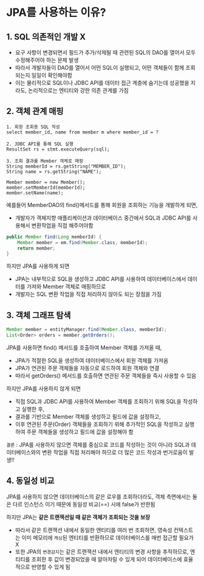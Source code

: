 # JPA를 사용하는 이유?

## 1. SQL 의존적인 개발 X

* 요구 사항이 변경되면서 필드가 추가/삭제될 때 관련된 SQL의 DAO를 열어서 모두 수정해주어야 하는 문제 발생
* 따라서 개발자들이 DAO를 열어서 어떤 SQL이 실행되고, 어떤 객체들이 함께 조회되는지 일일이 확인해야함
* 이는 물리적으로 SQL이나 JDBC API를 데이터 접근 계층에 숨기는데 성공했을 지라도, 논리적으로는 엔티티와 강한 의존 관계를 가짐

## 2. 객체 관계 매핑

```
1. 회원 조회용 SQL 작성
select member_id, name from member m where member_id = ?

2. JDBC API를 통해 SQL 실행
ResultSet rs = stmt.executeQuery(sql);

3. 조회 결과를 Member 객체로 매핑
String memberId = rs.getString("MEMBER_ID");
String name = rs.getString("NAME");

Member member = new Member();
member.setMemberId(memberId);
member.setName(name);
```

예를들어 MemberDAO의 find()메서드를 통해 회원을 조회하는 기능을 개발하게 되면,
* 개발자가 객체지향 애플리케이션과 데이터베이스 중간에서 SQL과 JDBC API를 사용해서 변환작업을 직접 해주어야함

```java
public Member find(Long memberId) {
    Member member = em.find(Member.class, memberId);
    return member;
}
```

하지만 JPA를 사용하게 되면 
* JPA는 내부적으로 SQL을 생성하고 JDBC API를 사용하여 데이터베이스에서 데이터를 가져와 Member 객체로 매핑하므로
* 개발자는 SQL 변환 작업을 직접 처리하지 않아도 되는 장점을 가짐

## 3. 객체 그래프 탐색

```java
Member member = entityManager.find(Member.class, memberId); 
List<Order> orders = member.getOrders();
```

JPA를 사용하면 find() 메서드를 호출하여 Member 객체를 가져올 때, 
* JPA가 적절한 SQL을 생성하여 데이터베이스에서 회원 객체를 가져옴
* JPA가 연관된 주문 객체들을 자동으로 로드하여 회원 객체와 연결
* 따라서 getOrders() 메서드를 호출하면 연관된 주문 객체들을 즉시 사용할 수 있음

하지만 JPA를 사용하지 않게 되면
* 직접 SQL과 JDBC API를 사용하여 Member 객체를 조회하기 위해 SQL을 작성하고 실행한 후,
* 결과를 기반으로 Member 객체를 생성하고 필드에 값을 설정하고,
* 이후 연관된 주문(Order) 객체들을 조회하기 위해 추가적인 SQL을 작성하고 실행하여 주문 객체들을 생성하고 필드에 값을 설정해야 함

```결론``` : JPA를 사용하지 않으면 객체를 중심으로 코드를 작성하는 것이 아니라 SQL과 데이터베이스와의 변환 작업을 직접 처리해야 하므로 더 많은 코드 작성과 번거로움이 발생!!

## 4. 동일성 비교

JPA를 사용하지 않으면 데이터베이스의 같은 로우를 조회하더라도, 객체 측면에서는 둘은 다르 인스턴스 이기 때문에 동일성 비교(==) 시에 false가 반한됨  

하지만 JPA는 **같은 트랜잭션일 때 같은 객체가 조회되는 것을 보장**
* 따라서 같은 트랜잭션 내에서 동일한 엔티티를 여러 번 조회하면, 영속성 컨텍스트는 이미 메모리에 ```캐싱```된 엔티티를 반환하므로 데이터베이스를 매번 접근할 필요가 X
* 또한 JPA의 ```변경감지```는 같은 트랜잭션 내에서 엔티티의 변경 사항을 추적하므로, 엔티티를 조회한 후 값이 변경되었을 때 알아차릴 수 있게 되어 데이터베이스에 효율적으로 반영할 수 있게 됨

